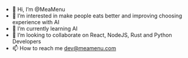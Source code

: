 - 👋 Hi, I’m @MeaMenu
- 👀 I’m interested in make people eats better and improving choosing experience with AI
- 🌱 I’m currently learning AI
- 💞️ I’m looking to collaborate on React, NodeJS, Rust and Python Developers
- 📫 How to reach me dev@meamenu.com

<!---
MeaMenu/MeaMenu is a ✨ special ✨ repository because its `README.md` (this file) appears on your GitHub profile.
You can click the Preview link to take a look at your changes.
--->
